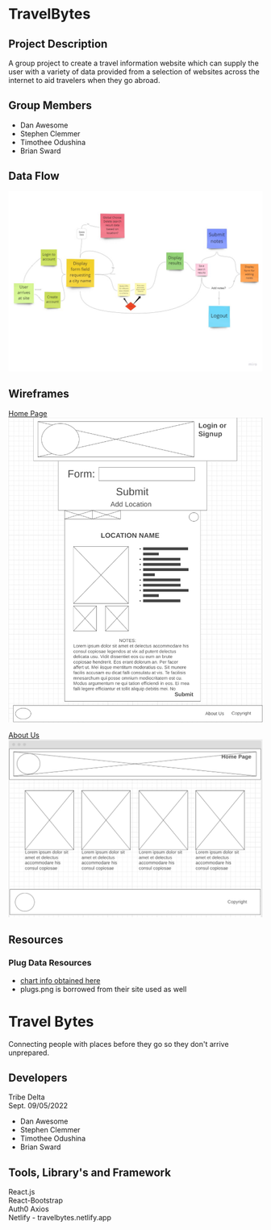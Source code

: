 # TravelBytes

## Project Description

A group project to create a travel information website which can supply the user with a variety of data provided from a selection of websites across the internet to aid travelers when they go abroad.

## Group Members

- Dan Awesome
- Stephen Clemmer
- Timothee Odushina
- Brian Sward

## Data Flow

![Data Flow](./img/TravelBytesFlow.jpg)

## Wireframes
[Home Page](https://wireframe.cc/gGveoX)
![Home Page](./img/HomePageWire.png)

[About Us](https://wireframe.cc/GbVnTK)
![About Us](./img/AboutUsWire.png)

## Resources

### Plug Data Resources

- [chart info obtained here](https://www.skyscanner.net/news/international-travel-plug-adapter-guide)
- plugs.png is borrowed from their site used as well

# Travel Bytes

Connecting people with places before they go so they don't arrive unprepared.

## Developers

Tribe Delta  
Sept. 09/05/2022

- Dan Awesome
- Stephen Clemmer
- Timothee Odushina
- Brian Sward

## Tools, Library's and Framework

React.js  
React-Bootstrap  
Auth0
Axios  
Netlify - travelbytes.netlify.app
